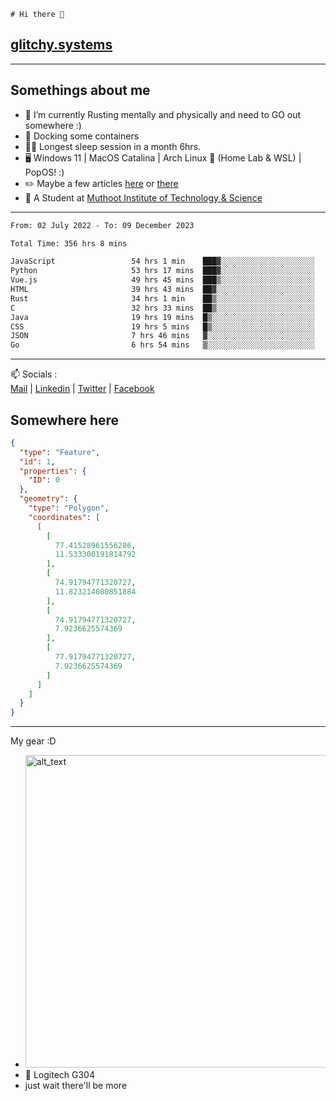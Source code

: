 ```
# Hi there 👋
```
## [glitchy.systems](https://glitchy.systems)
---

## Somethings about me



- 🌱 I’m currently Rusting mentally and physically and need to GO out somewhere :)
- 🐋 Docking some containers
- 😶‍🌫️ Longest sleep session in a month 6hrs.
- 🖥️ Windows 11 | MacOS Catalina | Arch Linux 🦩 (Home Lab & WSL) | PopOS! :)
- ✏️ Maybe a few articles [here](https://medium.com/@advaithnarayanan8) or [there](https://medium.com/@advaithnarayanan8)
- 📑 A Student at [Muthoot Institute of Technology & Science](https://mgmits.ac.in/)



---

<!--START_SECTION:waka-->

```txt
From: 02 July 2022 - To: 09 December 2023

Total Time: 356 hrs 8 mins

JavaScript                 54 hrs 1 min    ███▓░░░░░░░░░░░░░░░░░░░░░   15.17 %
Python                     53 hrs 17 mins  ███▓░░░░░░░░░░░░░░░░░░░░░   14.96 %
Vue.js                     49 hrs 45 mins  ███▒░░░░░░░░░░░░░░░░░░░░░   13.97 %
HTML                       39 hrs 43 mins  ██▓░░░░░░░░░░░░░░░░░░░░░░   11.15 %
Rust                       34 hrs 1 min    ██▒░░░░░░░░░░░░░░░░░░░░░░   09.56 %
C                          32 hrs 33 mins  ██▒░░░░░░░░░░░░░░░░░░░░░░   09.14 %
Java                       19 hrs 19 mins  █▒░░░░░░░░░░░░░░░░░░░░░░░   05.42 %
CSS                        19 hrs 5 mins   █▒░░░░░░░░░░░░░░░░░░░░░░░   05.36 %
JSON                       7 hrs 46 mins   ▓░░░░░░░░░░░░░░░░░░░░░░░░   02.18 %
Go                         6 hrs 54 mins   ▒░░░░░░░░░░░░░░░░░░░░░░░░   01.94 %
```

<!--END_SECTION:waka-->

---

📫 Socials :<br>
[Mail](mailto:advaithnarayanan8@gmail.com) | [Linkedin](https://www.linkedin.com/in/advaith-narayanan-a72152214/) | [Twitter](https://twitter.com/advaithnarayan) | [Facebook](https://screenmessage.com/qinq)

## Somewhere here

```geojson
{
  "type": "Feature",
  "id": 1,
  "properties": {
    "ID": 0
  },
  "geometry": {
    "type": "Polygon",
    "coordinates": [
      [
        [
          77.41528961556286,
          11.533300191814792
        ],
        [
          74.91794771320727,
          11.823214080851884
        ],
        [
          74.91794771320727,
          7.9236625574369
        ],
        [
          77.91794771320727,
          7.9236625574369
        ]
      ]
    ]
  }
}
```


--- 
My gear :D

- [<img alt="alt_text" width="500px" src="https://valid.x86.fr/cache/banner/xv24bv-6.png" />](https://valid.x86.fr/xv24bv)
- 🐁 Logitech G304
- just wait there'll be more

